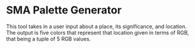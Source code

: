 # SMA Palette Generator

This tool takes in a user input about a place, its significance, and location. The output is five colors that represent that location given in terms of RGB, that being a tuple of 5 RGB values.


